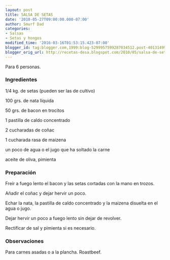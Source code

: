 ```yaml
---
layout: post
title: SALSA DE SETAS
date: '2010-05-27T09:00:00.000-07:00'
author: Smurf Dad
categories:
- Salsas
- Setas y hongos
modified_time: '2016-03-16T01:53:15.423-07:00'
blogger_id: tag:blogger.com,1999:blog-5299957599287034512.post-4013149976916288674
blogger_orig_url: http://recetas-desa.blogspot.com/2010/05/salsa-de-setas.html
---
```


Para 6 personas.

<h3>Ingredientes</h3>


1/4 kg. de setas (pueden ser las de cultivo)

100 grs. de nata l&iacute;quida

50 grs. de bacon en trocitos

1 pastilla de caldo concentrado

2 cucharadas de co&ntilde;ac

1 cucharada rasa de maizena

un poco de agua o el jugo que ha soltado la carne

aceite de oliva, pimienta

<h3>Preparaci&oacute;n</h3>


Fre&iacute;r a fuego lento el bacon y las setas cortadas con la mano en trozos.

A&ntilde;adir el co&ntilde;ac y dejar hervir un poco.

Echar la nata, la pastilla de caldo concentrado y la maizena disuelta en el agua o jugo.

Dejar hervir un poco a fuego lento sin dejar de revolver.

Rectificar de sal y pimienta si es necesario.

<h3>Observaciones</h3>


Para carnes asadas o a la plancha. Roastbeef.

